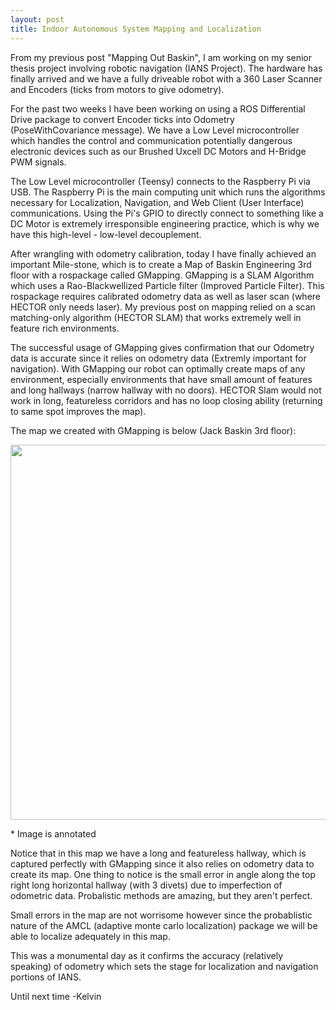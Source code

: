```yaml
---
layout: post
title: Indoor Autonomous System Mapping and Localization
---
```


From my previous post "Mapping Out Baskin", I am working on my senior thesis project involving robotic navigation (IANS Project). The hardware has finally arrived and we have a fully driveable robot with a 360 Laser Scanner and Encoders (ticks from motors to give odometry). 

For the past two weeks I have been working on using a ROS Differential Drive package to convert Encoder ticks into Odometry (PoseWithCovariance message). We have a Low Level microcontroller which handles the control and communication potentially dangerous electronic devices such as our Brushed Uxcell DC Motors and H-Bridge PWM signals. 

The Low Level microcontroller (Teensy) connects to the Raspberry Pi via USB. The Raspberry Pi is the main computing unit which runs the algorithms necessary for Localization, Navigation, and Web Client (User Interface) communications. Using the Pi's GPIO to directly connect to something like a DC Motor is extremely irresponsible engineering practice, which is why we have this high-level - low-level decouplement. 

After wrangling with odometry calibration, today I have finally achieved an important Mile-stone, which is to create a Map of Baskin Engineering 3rd floor with a rospackage called GMapping. GMapping is a SLAM Algorithm which uses a Rao-Blackwellized Particle filter (Improved Particle Filter). This rospackage requires calibrated odometry data as well as laser scan (where HECTOR only needs laser). My previous post on mapping relied on a scan matching-only algorithm (HECTOR SLAM) that works extremely well in feature rich environments. 

The successful usage of GMapping gives confirmation that our Odometry data is accurate since it relies on odometry data (Extremly important for navigation). With GMapping our robot can optimally create maps of any environment, especially environments that have small amount of features and long hallways (narrow hallway with no doors). HECTOR Slam would not work in long, featureless corridors and has no loop closing ability (returning to same spot improves the map).

The map we created with GMapping is below (Jack Baskin 3rd floor):

<p align="center">
  <img src="https://preview.ibb.co/eGgMNH/image.png" width="600"/>
</p>
* Image is annotated

Notice that in this map we have a long and featureless hallway, which is captured perfectly with GMapping since it also relies on odometry data to create its map. One thing to notice is the small error in angle along the top right long horizontal hallway (with 3 divets) due to imperfection of odometric data.  Probalistic methods are amazing, but they aren't perfect. 

Small errors in the map are not worrisome however since the probablistic nature of the AMCL (adaptive monte carlo localization) package  we will be able to localize adequately in this map.

This was a monumental day as it confirms the accuracy (relatively speaking) of odometry which sets the stage for localization and navigation portions of IANS.

Until next time
-Kelvin
